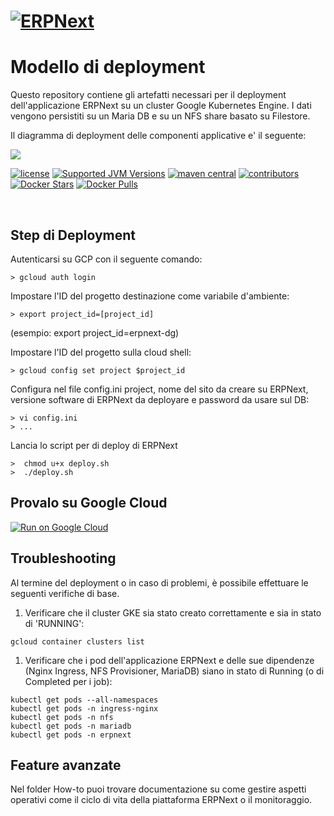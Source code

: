 # [![ERPNext](https://erpnext.com/files/erpnext-logo-blue-v2.png)](https://erpnext.com/)


# Modello di deployment

Questo repository contiene gli artefatti necessari per il deployment dell'applicazione ERPNext su un cluster Google Kubernetes Engine. I dati vengono persistiti su un Maria DB e su un NFS share basato su Filestore.

Il diagramma di deployment  delle componenti applicative e' il seguente:

![](https://github.com/italia/cloud-google-erpnext/blob/main/images/deployment.png)



[![license](https://img.shields.io/badge/License-AGPL%20v3-blue.svg?logo=gnu&style=for-the-badge)](https://github.com/consiglionazionaledellericerche/sigla-main/blob/master/LICENSE)
[![Supported JVM Versions](https://img.shields.io/badge/JVM-8-brightgreen.svg?style=for-the-badge&logo=Java)](https://openjdk.java.net/install/)
[![maven central](https://img.shields.io/maven-central/v/it.cnr.si.sigla/sigla-parent.svg?logo=apache-maven&style=for-the-badge)](https://mvnrepository.com/artifact/it.cnr.si.sigla/sigla-parent)
[![contributors](https://img.shields.io/github/contributors/consiglionazionaledellericerche/sigla-main.svg?logo=github&style=for-the-badge)](https://github.com/consiglionazionaledellericerche/sigla-main/contributors/)
[![Docker Stars](https://img.shields.io/docker/stars/consiglionazionalericerche/sigla-main.svg?logo=docker&style=for-the-badge)](https://hub.docker.com/r/consiglionazionalericerche/sigla-main/)
[![Docker Pulls](https://img.shields.io/docker/pulls/consiglionazionalericerche/sigla-main.svg?logo=docker&style=for-the-badge)](https://hub.docker.com/r/consiglionazionalericerche/sigla-main/)

[![<Build doc Status>](https://circleci.com/gh/consiglionazionaledellericerche/sigla-main.svg?style=svg)](https://app.circleci.com/pipelines/github/consiglionazionaledellericerche/sigla-main)
[![<docs>](https://circleci.com/gh/consiglionazionaledellericerche/sigla-main.svg?style=shield)](https://consiglionazionaledellericerche.github.io/sigla-main)

## Step di Deployment

Autenticarsi su GCP con il seguente comando:
```console
> gcloud auth login
```


Impostare l'ID del progetto destinazione come variabile d'ambiente:
```console
> export project_id=[project_id]
```
(esempio: export project_id=erpnext-dg)


Impostare l'ID del progetto sulla cloud shell:
```console
> gcloud config set project $project_id
```


Configura nel file config.ini project, nome del sito da creare su ERPNext, versione software di ERPNext da deployare e password da usare sul DB:
```console
> vi config.ini
> ...
```


Lancia lo script per di deploy di ERPNext
```console
>  chmod u+x deploy.sh
>  ./deploy.sh
```

## Provalo su Google Cloud
[![Run on Google Cloud](https://deploy.cloud.run/button.svg)](https://ssh.cloud.google.com/cloudshell/editor?cloudshell_git_repo=https://github.com/GiuseppeCofano/gcp-erpnext.git&cloudshell_workspace=./&cloudshell_print=print.txt&shellonly=true)


## Troubleshooting

Al termine del deployment o in caso di problemi, è possibile effettuare le seguenti verifiche di base.

1) Verificare che il cluster GKE sia stato creato correttamente e sia in stato di 'RUNNING':
```console
gcloud container clusters list
```

1) Verificare che i pod dell'applicazione ERPNext e delle sue dipendenze (Nginx Ingress, NFS Provisioner, MariaDB) siano in stato di Running (o di Completed per i job):
```console
kubectl get pods --all-namespaces
kubectl get pods -n ingress-nginx
kubectl get pods -n nfs
kubectl get pods -n mariadb
kubectl get pods -n erpnext
```


## Feature avanzate

Nel folder How-to puoi trovare documentazione su come gestire aspetti operativi come il ciclo di vita della piattaforma ERPNext o il monitoraggio.
